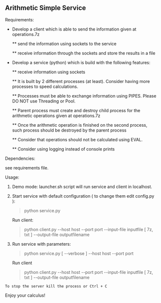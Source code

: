 Arithmetic Simple Service
---------------------------------------------------------------------------------

Requirements:

* Develop a client which is able to send the information given at operations.7z

    ** send the information using sockets to the service

    ** receive information through the sockets and store the results in a file

* Develop a service (python) which is build with the following features:

    ** receive information using sockets

    ** It is built by 2 different processes (at least). Consider having more processes to speed calculations.

    ** Processes must be able to exchange information using PIPES. Please DO NOT use Threading or Pool.

    ** Parent process must create and destroy child process for the arithmetic operations given at operations.7z

    ** Once the arithmetic operation is finished on the second process, such process should be destroyed by the parent process

    ** Consider that operations should not be calculated using EVAL.

    ** Consider using logging instead of console prints

Dependencies:

   see requirements file.


Usage:

   1) Demo mode: launcher.sh script will run service and client in localhost.
   2) Start service with default configuration ( to change them edit config.py ):

         > python service.py

      Run client:

         > python client.py --host host --port port --input-file inputfile [ 7z, txt ] --output-file outputfilename

   3) Run service with parameters:

         >  python service.py [ --verbose ] --host host --port port

      Run client

         > python client.py --host host --port port --input-file inputfile [ 7z, txt ] --output-file outputfilename

    To stop the server kill the process or Ctrl + C

 Enjoy your calculus!







